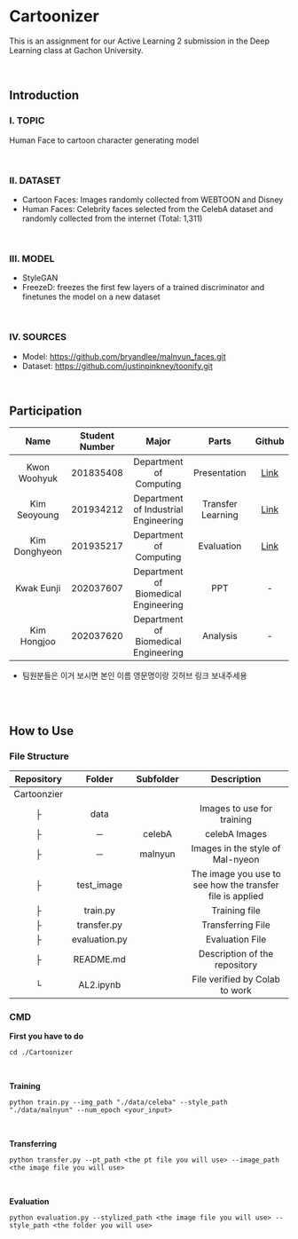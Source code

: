 # Cartoonizer

This is an assignment for our Active Learning 2 submission in the Deep Learning class at Gachon University.

<br>

## Introduction

### I. TOPIC
Human Face to cartoon character generating model

<br>

### II. DATASET
* Cartoon Faces: Images randomly collected from WEBTOON and Disney
* Human Faces: Celebrity faces selected from the CelebA dataset and randomly collected from the internet (Total: 1,311)

<br>

### III. MODEL
* StyleGAN
* FreezeD: freezes the first few layers of a trained discriminator and finetunes the model on a new dataset

<br>

### IV. SOURCES
* Model: https://github.com/bryandlee/malnyun_faces.git
* Dataset: https://github.com/justinpinkney/toonify.git

<br>

## Participation
| Name | Student Number | Major | Parts | Github |
| :---: | :---: | :---: | :---: | :---: |
| Kwon Woohyuk | 201835408 | Department of Computing | Presentation | [Link](https://github.com/Hongsi-Taste) |
| Kim Seoyoung | 201934212 | Department of Industrial Engineering | Transfer Learning | [Link](https://github.com/ksysy) |
| Kim Donghyeon | 201935217 | Department of Computing | Evaluation | [Link](https://github.com/eastlighting1) |
| Kwak Eunji | 202037607 | Department of Biomedical Engineering | PPT | - |
| Kim Hongjoo | 202037620 | Department of Biomedical Engineering | Analysis | - |

* 팀원분들은 이거 보시면 본인 이름 영문명이랑 깃허브 링크 보내주세용

<br>
<br>

## How to Use

### File Structure

| Repository | Folder | Subfolder | Description |
| :---: | :---: | :---: | :---: |
|Cartoonzier | | | |
| ├ | data | | Images to use for training |
| ├ | ─ | celebA | celebA Images |
| ├ | ─ | malnyun | Images in the style of Mal-nyeon |
| ├ | test_image | | The image you use to see how the transfer file is applied |
| ├ | train.py	| | Training file |
| ├ | transfer.py	| | Transferring File |
| ├ | evaluation.py	| | Evaluation File |
| ├ | README.md	| | Description of the repository |
| └ | AL2.ipynb	| | File verified by Colab to work |



### CMD

<b> First you have to do </b>

```console
cd ./Cartoonizer
```

<br>

<b> Training </b>

```console
python train.py --img_path "./data/celeba" --style_path "./data/malnyun" --num_epoch <your_input>
```

<br>

<b> Transferring </b>

```console
python transfer.py --pt_path <the pt file you will use> --image_path <the image file you will use>
```

<br>

<b> Evaluation </b>

```console
python evaluation.py --stylized_path <the image file you will use> --style_path <the folder you will use>
```
